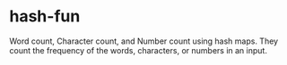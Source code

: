 # hash-fun
Word count, Character count, and Number count using hash maps. They count the frequency of the words, characters, or numbers in an input.
